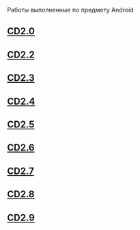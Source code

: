 Работы выполненные по предмету Android

## [CD2.0](https://github.com/qweeep/Android/blob/main/CD2.0)
## [CD2.2](https://github.com/qweeep/Android/blob/main/CD2.2)
## [CD2.3](https://github.com/qweeep/Android/tree/main/CD2.3)
## [CD2.4](https://github.com/qweeep/Android/tree/main/CD2.4)
## [CD2.5](https://github.com/qweeep/Android/tree/main/СD2.5)
## [CD2.6](https://github.com/qweeep/Android/tree/main/CD2.6)
## [CD2.7](https://github.com/qweeep/Android/tree/main/СD2.7)
## [CD2.8](https://github.com/qweeep/Android/tree/main/CD2.8)
## [CD2.9](https://github.com/qweeep/Android/tree/main/CD2.9)
